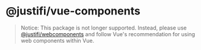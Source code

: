 # @justifi/vue-components
> Notice: This package is not longer supported. Instead, please use [@justifi/webcomponents](https://www.npmjs.com/package/@justifi/webcomponents) and follow Vue's recommendation for using web components within Vue.
